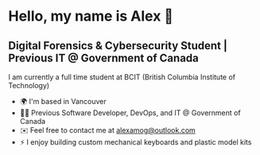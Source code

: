 Hello, my name is Alex 👋
=========================================================
Digital Forensics & Cybersecurity Student | Previous IT  @ Government of Canada
---------------------------------------------------------
I am currently a full time student at BCIT (British Columbia Institute of Technology) 
- 🌍 I'm based in Vancouver
- 👩‍💻 Previous Software Developer, DevOps, and IT @ Government of Canada 
- ✉️ Feel free to contact me at [alexamog@outlook.com](mailto:alexamog@outlook.com)
- ⚡ I enjoy building custom mechanical keyboards and plastic model kits
